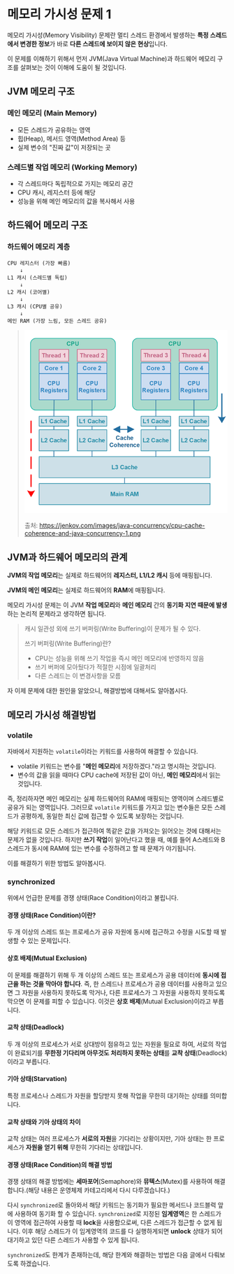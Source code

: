 # 메모리 가시성 문제 1

메모리 가시성(Memory Visibility) 문제란 멀티 스레드 환경에서 발생하는 **특정 스레드에서 변경한 정보**가 바로 **다른 스레드에 보이지 않은 현상**입니다.

이 문제를 이해하기 위해서 먼저 JVM(Java Virtual Machine)과 하드웨어 메모리 구조를 살펴보는 것이 이해에 도움이 될 것입니다.

## JVM 메모리 구조

### 메인 메모리 (Main Memory)

- 모든 스레드가 공유하는 영역
- 힙(Heap), 메서드 영역(Method Area) 등
- 실제 변수의 "진짜 값"이 저장되는 곳

### 스레드별 작업 메모리 (Working Memory)

- 각 스레드마다 독립적으로 가지는 메모리 공간
- CPU 캐시, 레지스터 등에 해당
- 성능을 위해 메인 메모리의 값을 복사해서 사용

## 하드웨어 메모리 구조

### 하드웨어 메모리 계층

```
CPU 레지스터 (가장 빠름)
    ↓
L1 캐시 (스레드별 독립)
    ↓
L2 캐시 (코어별)
    ↓
L3 캐시 (CPU별 공유)
    ↓
메인 RAM (가장 느림, 모든 스레드 공유)
```

> ![메모리 구조](/image/memory-structure.png)
>
> 출처: https://jenkov.com/images/java-concurrency/cpu-cache-coherence-and-java-concurrency-1.png

## JVM과 하드웨어 메모리의 관계

**JVM의 작업 메모리**는 실제로 하드웨어의 **레지스터, L1/L2 캐시** 등에 매핑됩니다.

**JVM의 메인 메모리**는 실제로 하드웨어의 **RAM**에 매핑됩니다.

메모리 가시성 문제는 이 JVM **작업 메모리**와 **메인 메모리** 간의 **동기화 지연 때문에 발생**하는 논리적 문제라고 생각하면 됩니다.

> 캐시 일관성 외에 쓰기 버퍼링(Write Buffering)이 문제가 될 수 있다.
>
> 쓰기 버퍼링(Write Buffering)란?
>
> - CPU는 성능을 위해 쓰기 작업을 즉시 메인 메모리에 반영하지 않음
> - 쓰기 버퍼에 모아뒀다가 적절한 시점에 일괄처리
> - 다른 스레드는 이 변경사항을 모름

자 이제 문제에 대한 원인을 알았으니, 해결방법에 대해서도 알아봅시다.

## 메모리 가시성 해결방법

### volatile

자바에서 지원하는 `volatile`이라는 키워드를 사용하여 해결할 수 있습니다.

- volatile 키워드는 변수를 "**메인 메모리**에 저장하겠다."라고 명시하는 것입니다.
- 변수의 값을 읽을 때마다 CPU cache에 저장된 값이 아닌, **메인 메모리**에서 읽는 것입니다.

즉, 정리하자면 메인 메모리는 실제 하드웨어의 RAM에 매핑되는 영역이며 스레드별로 공유가 되는 영역입니다. 그러므로 `volatile` 키워드를 가지고 있는 변수들은 모든 스레드가 공평하게, 동일한 최신 값에 접근할 수 있도록 보장하는 것입니다.

해당 키워드로 모든 스레드가 접근하여 똑같은 값을 가져오는 읽어오는 것에 대해서는 문제가 없을 것입니다. 하지만 **쓰기 작업**이 일어난다고 했을 때, 예를 들어 A스레드와 B스레드가 동시에 RAM에 있는 변수를 수정하려고 할 때 문제가 야기됩니다.

이를 해결하기 위한 방법도 알아봅시다.

### synchronized

위에서 언급한 문제를 경쟁 상태(Race Condition)이라고 불립니다.

#### 경쟁 상태(Race Condition)이란?

두 개 이상의 스레드 또는 프로세스가 공유 자원에 동시에 접근하고 수정을 시도할 때 발생할 수 있는 문제입니다.

#### 상호 배제(Mutual Exclusion)

이 문제를 해결하기 위해 두 개 이상의 스레드 또는 프로세스가 공용 데이터에 **동시에 접근을 하는 것을 막아야 합니다**. 즉, 한 스레드나 프로세스가 공용 데이터를 사용하고 있으면 그 자원을 사용하지 못하도록 막거나, 다른 프로세스가 그 자원을 사용하지 못하도록 막으면 이 문제를 피할 수 있습니다. 이것은 **상호 배제**(Mutual Exclusion)이라고 부릅니다.

#### 교착 상태(Deadlock)

두 개 이상의 프로세스가 서로 상대방이 점유하고 있는 자원을 필요로 하여, 서로의 작업이 완료되기를 **무한정 기다리며 아무것도 처리하지 못하는 상태**를 **교착 상태**(Deadlock)이라고 부릅니다.

#### 기아 상태(Starvation)

특정 프로세스나 스레드가 자원을 할당받지 못해 작업을 무한히 대기하는 상태를 의미합니다.

#### 교착 상태와 기아 상태의 차이

교착 상태는 여러 프로세스가 **서로의 자원**을 기다리는 상황이지만, 기아 상태는 한 프로세스가 **자원을 얻기 위해** 무한히 기다리는 상태입니다.

#### 경쟁 상태(Race Condition)의 해결 방법

경쟁 상태의 해결 방법에는 **세마포어**(Semaphore)와 **뮤텍스**(Mutex)를 사용하여 해결합니다.(해당 내용은 운영체제 카테고리에서 다시 다루겠습니다.)

다시 `synchronized`로 돌아와서 해당 키워드는 동기화가 필요한 메서드나 코드블럭 앞에 사용하여 동기화 할 수 있습니다.
`synchronized`로 지정된 **임계영역**은 한 스레드가 이 영역에 접근하여 사용할 때 **lock**을 사용함으로써, 다른 스레드가 접근할 수 없게 됩니다. 이후 해당 스레드가 이 임계영역의 코드를 다 실행하게되면 **unlock** 상태가 되어 대기하고 있던 다른 스레드가 사용할 수 있게 됩니다.

`synchronized`도 한계가 존재하는데, 해당 한계와 해결하는 방법은 다음 글에서 다뤄보도록 하겠습니다.
